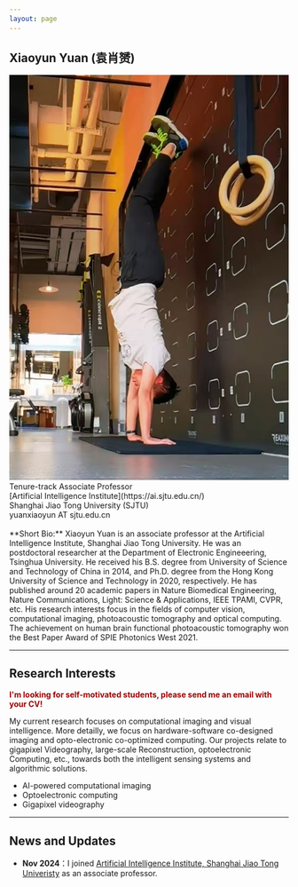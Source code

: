 ```yaml
---
layout: page
---
```


## Xiaoyun Yuan (袁肖赟)

<img src="./images/imgs/xiaoyun_ba.jpg" class="floatpic">

<br>
Tenure-track Associate Professor <br>
[Artificial Intelligence Institute](https://ai.sjtu.edu.cn/)<br>
Shanghai Jiao Tong University (SJTU)<br> 
yuanxiaoyun AT sjtu.edu.cn<br>

<br>
**Short Bio:**
Xiaoyun Yuan is an associate professor at the Artificial Intelligence Institute, Shanghai Jiao Tong University. He was an postdoctoral researcher at the Department of Electronic Engineeering, Tsinghua University. He received his B.S. degree from University of Science and Technology of China in 2014, and Ph.D. degree from the Hong Kong University of Science and Technology in 2020, respectively. He has published around 20 academic papers in Nature Biomedical Engineering, Nature Communications, Light: Science & Applications, IEEE TPAMI, CVPR, etc. His research interests focus in the fields of computer vision, computational imaging, photoacoustic tomography and optical computing. The achievement on human brain functional photoacoustic tomography won the Best Paper Award of SPIE Photonics West 2021.

---

## Research Interests

**<font color="#990000">I'm looking for self-motivated students, please send me an email with your CV!</font>**

My current research focuses on computational imaging and visual intelligence. More detailly, we focus on hardware-software co-designed imaging and opto-electronic co-optimized computing. Our projects relate to gigapixel Videography, large-scale Reconstruction, optoelectronic Computing, etc., towards both the intelligent sensing systems and algorithmic solutions.

- AI-powered computational imaging
- Optoelectronic computing
- Gigapixel videography

---

## News and Updates

- **Nov 2024**：I joined [Artificial Intelligence Institute, Shanghai Jiao Tong Univeristy](https://ai.sjtu.edu.cn/) as an associate professor.


<br>

<!-- <blockquote class="twitter-tweet"><p lang="en" dir="ltr">Thrilled to be an AAAI-UC Scholar at <a href="https://twitter.com/hashtag/AAAI24?src=hash&amp;ref_src=twsrc%5Etfw">#AAAI24</a>, thanks to <a href="https://twitter.com/hashtag/AAAI?src=hash&amp;ref_src=twsrc%5Etfw">#AAAI</a> &amp; <a href="https://twitter.com/hashtag/GoogleExploreCSR?src=hash&amp;ref_src=twsrc%5Etfw">#GoogleExploreCSR</a> for the sponsorship. Grateful for the knowledge gained and new friendships formed.<br><br>Wonderful trip in Vancouver. Looking forward to staying connected with all.<a href="https://twitter.com/hashtag/AAAI24?src=hash&amp;ref_src=twsrc%5Etfw">#AAAI24</a> <a href="https://twitter.com/hashtag/Vancouver?src=hash&amp;ref_src=twsrc%5Etfw">#Vancouver</a> <a href="https://twitter.com/hashtag/GoogleExploreCSR?src=hash&amp;ref_src=twsrc%5Etfw">#GoogleExploreCSR</a> <a href="https://t.co/wUQUp8XlSM">pic.twitter.com/wUQUp8XlSM</a></p>&mdash; Hanlin CAI (seeking a PhD position 2025) (@lancecai2002) <a href="https://twitter.com/lancecai2002/status/1762210025173344260?ref_src=twsrc%5Etfw">February 26, 2024</a></blockquote> <script async src="https://platform.twitter.com/widgets.js" charset="utf-8"></script> -->


